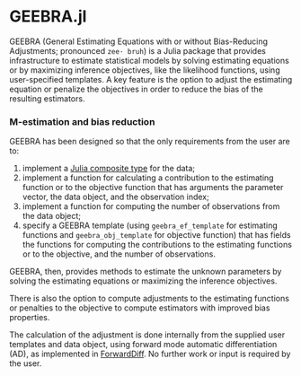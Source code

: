 GEEBRA.jl
======

GEEBRA (General Estimating Equations with or without Bias-Reducing
Adjustments; pronounced `zee· bruh`) is a Julia package that provides
infrastructure to estimate statistical models by solving estimating
equations or by maximizing inference objectives, like the likelihood
functions, using user-specified templates. A key feature is the option
to adjust the estimating equation or penalize the objectives in order
to reduce the bias of the resulting estimators.

### M-estimation and bias reduction

GEEBRA has been designed so that the only requirements from the
user are to:
1. implement a [Julia composite type](https://docs.julialang.org/en/v1/manual/types/index.html) for the data;
2. implement a function for calculating a contribution to the estimating function or to the objective function that has arguments the parameter vector, the data object, and the observation index;
3. implement a function for computing the number of observations from the data object;
4. specify a GEEBRA template (using `geebra_ef_template` for estimating functions and `geebra_obj_template` for objective function) that has fields the functions for computing the contributions to the estimating functions or to the objective, and the number of observations.

GEEBRA, then, provides methods to estimate the unknown parameters by solving the estimating equations or maximizing the inference objectives. 

There is also the option to compute adjustments to the estimating functions or penalties to the objective to compute estimators with improved bias properties. 

The calculation of the adjustment is done internally from the supplied user templates and data object, using forward mode automatic differentiation (AD), as implemented in [ForwardDiff](https://github.com/JuliaDiff/ForwardDiff.jl). No further work or input is required by the user.


